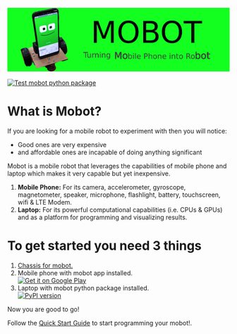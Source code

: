 ![Mobot Banner](./assets/banners/mobot_banner.png)

[![Test mobot python package](https://github.com/mobotx/mobot/actions/workflows/test.yml/badge.svg)](https://github.com/mobotx/mobot/actions/workflows/test.yml)

# What is Mobot?

If you are looking for a mobile robot to experiment with then you will notice:
- Good ones are very expensive
- and affordable ones are incapable of doing anything significant

Mobot is a mobile robot that leverages the capabilities of mobile phone and laptop which makes it very capable but yet inexpensive.

1. **Mobile Phone:** For its camera, accelerometer, gyroscope, magnetometer, speaker, microphone, flashlight, battery, touchscreen, wifi & LTE Modem.
2. **Laptop:** For its powerful computational capabilities (i.e. CPUs & GPUs) and as a platform for programming and visualizing results.

# To get started you need 3 things

1. [Chassis for mobot.](./chassis)
2. Mobile phone with mobot app installed.<br/>
<a href='https://play.google.com/store/apps/details?id=io.github.mobotx&pcampaignid=pcampaignidMKT-Other-global-all-co-prtnr-py-PartBadge-Mar2515-1'><img alt='Get it on Google Play' src='https://play.google.com/intl/en_us/badges/static/images/badges/en_badge_web_generic.png' width=200></a>
3. Laptop with mobot python package installed.<br>
<a href="https://badge.fury.io/py/mobot"><img src="https://badge.fury.io/py/mobot.svg" alt="PyPI version" width=150></a>

Now you are good to go!

Follow the [Quick Start Guide](https://github.com/mobotx/mobot/wiki) to start programming your mobot!.
